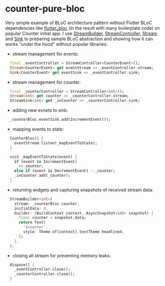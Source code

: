 # counter-pure-bloc
Very simple example of BLoC architecture pattern without Flutter BLoC dependencies like [flutter_bloc](https://pub.dev/packages/flutter_bloc) (in the result with many boilerplate code) on popular Counter initial app.
I use [StreamBuilder](https://api.flutter.dev/flutter/widgets/StreamBuilder-class.html), [StreamController](https://api.flutter.dev/flutter/dart-async/StreamController-class.html), [Stream](https://api.flutter.dev/flutter/dart-async/Stream-class.html) and [Sink](https://api.flutter.dev/flutter/dart-core/Sink-class.html) to preparing sample BLoC abstraction and showing how it can works "under the hood" without popular libraries:
- stream management for events:
```dart
  final _eventController = StreamController<CounterEvent>();
  Stream<CounterEvent> get eventStream => _eventController.stream;
  Sink<CounterEvent> get eventSink => _eventController.sink;

```
- stream management for counter:
```dart
  final _counterController = StreamController<int>();
  Stream<int> get counter => _counterController.stream;
  StreamSink<int> get _inCounter => _counterController.sink;

```
- adding new evnets to sink:
```dart
  _counterBloc.eventSink.add(IncrementEvent());

```
- mapping events to state:
```dart
  CounterBloc() {
    eventStream.listen(_mapEventToState);
  }

  void _mapEventToState(event) {
    if (event is IncrementEvent)
      ++_counter;
    else if (event is DecrementEvent) --_counter;
    _inCounter.add(_counter);
  }

```
- returning widgets and capturing snapshots of received stream data:
```dart
  StreamBuilder<int>(
    stream: _counterBloc.counter,
    initialData: 0,
    builder: (BuildContext context, AsyncSnapshot<int> snapshot) {
      final counter = snapshot.data;
      return Text(
        '$counter',
        style: Theme.of(context).textTheme.headline4,
      );
    },
  ),

```
- closing all stream for preventing memory leaks:
```dart
  dispose() {
    _eventController.close();
    _counterController.close();
  }

```
